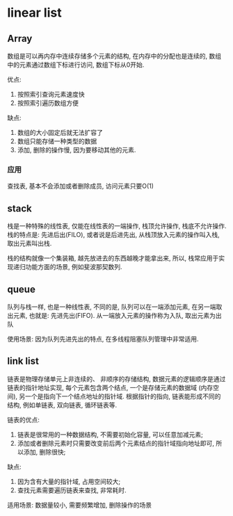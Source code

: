 <!--
Created: Mon Aug 26 2019 15:20:51 GMT+0800 (China Standard Time)
Modified: Mon Aug 26 2019 15:20:51 GMT+0800 (China Standard Time)
-->
# linear list

## Array

数组是可以再内存中连续存储多个元素的结构, 在内存中的分配也是连续的, 数组中的元素通过数组下标进行访问, 数组下标从0开始.

优点: 

1. 按照索引查询元素速度快 
2. 按照索引遍历数组方便

缺点: 

1. 数组的大小固定后就无法扩容了 
2. 数组只能存储一种类型的数据 
3. 添加, 删除的操作慢, 因为要移动其他的元素. 

### 应用

查找表, 基本不会添加或者删除成员, 访问元素只要O(1)

## stack

栈是一种特殊的线性表, 仅能在线性表的一端操作, 栈顶允许操作, 栈底不允许操作. 栈的特点是: 先进后出(FILO), 或者说是后进先出, 从栈顶放入元素的操作叫入栈, 取出元素叫出栈. 

栈的结构就像一个集装箱, 越先放进去的东西越晚才能拿出来, 所以, 栈常应用于实现递归功能方面的场景, 例如斐波那契数列. 

## queue

队列与栈一样, 也是一种线性表, 不同的是, 队列可以在一端添加元素, 在另一端取出元素, 也就是: 先进先出(FIFO). 从一端放入元素的操作称为入队, 取出元素为出队

使用场景: 因为队列先进先出的特点, 在多线程阻塞队列管理中非常适用. 

## link list

链表是物理存储单元上非连续的、 非顺序的存储结构, 数据元素的逻辑顺序是通过链表的指针地址实现, 每个元素包含两个结点, 一个是存储元素的数据域 (内存空间), 另一个是指向下一个结点地址的指针域. 根据指针的指向, 链表能形成不同的结构, 例如单链表, 双向链表, 循环链表等. 

链表的优点: 

1. 链表是很常用的一种数据结构, 不需要初始化容量, 可以任意加减元素; 
2. 添加或者删除元素时只需要改变前后两个元素结点的指针域指向地址即可, 所以添加, 删除很快; 

缺点: 

1. 因为含有大量的指针域, 占用空间较大; 
2. 查找元素需要遍历链表来查找, 非常耗时. 

适用场景: 
数据量较小, 需要频繁增加, 删除操作的场景

